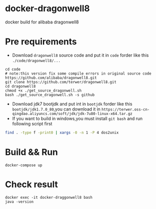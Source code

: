 # docker-dragonwell8
docker build for alibaba dragonwell8

# Pre requirements
* Download `dragonwell8` source code and put it in `code` forder like this `./code/dragonwell8/...`
```
cd code
# note:this version fix some compile errors in original source code https://github.com/alibaba/dragonwell8.git
git clone https://github.com/terwer/dragonwell8.git
cd dragonwell8
chmod +x ./get_source_dragonwell.sh
bash ./get_source_dragonwell.sh -s github
```
* Download jdk7 bootjdk and put int in `bootjdk` forder like this `bootjdk/jdk1.7.0_80`,you can download it in `https://terwer.oss-cn-qingdao.aliyuncs.com/soft/jdk/jdk-7u80-linux-x64.tar.gz`
* If you want to build in windows,you must install `git bash` and run following script first

```bash
find . -type f -print0 | xargs -0 -n 1 -P 4 dos2unix
```

# Build && Run

```
docker-compose up
```

# Check result

```
docker exec -it docker-draggonwell8 bash
java -version
```
